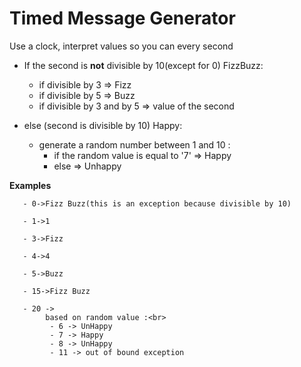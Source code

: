 # Timed Message Generator

Use a clock, interpret values so you can every second 

   - If the second is **not** divisible by 10(except for 0)
       FizzBuzz:
       - if divisible by 3 => Fizz
       - if divisible by 5 => Buzz
       - if divisible by 3 and by 5 => value of the second

   - else (second is divisible by 10)
       Happy:
       - generate a random number between 1 and 10 :
         - if the random value is equal to '7' => Happy 
         - else => Unhappy
   
  **Examples**<br>

       - 0->Fizz Buzz(this is an exception because divisible by 10)

       - 1->1

       - 3->Fizz

       - 4->4

       - 5->Buzz

       - 15->Fizz Buzz

       - 20 ->
            based on random value :<br>
             - 6 -> UnHappy
             - 7 -> Happy
             - 8 -> UnHappy
             - 11 -> out of bound exception
